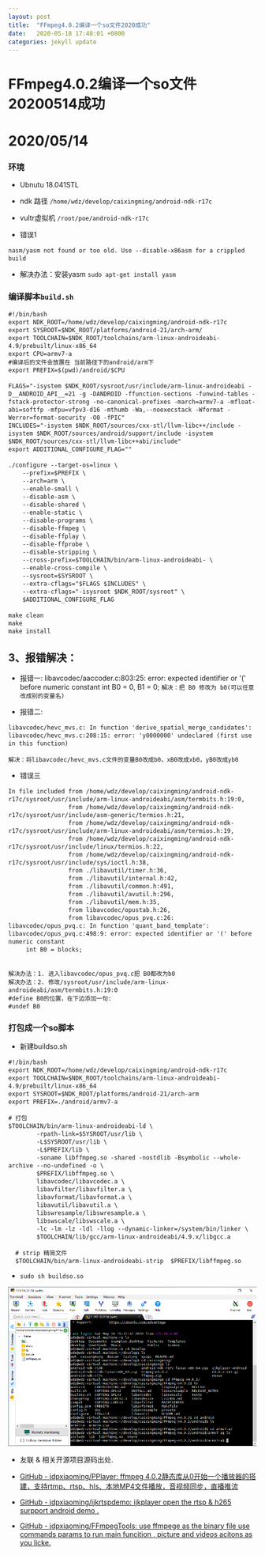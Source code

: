 ```yaml
---
layout: post
title:  "FFmpeg4.0.2编译一个so文件2020成功"
date:   2020-05-18 17:48:01 +0800
categories: jekyll update
---
```

FFmpeg4.0.2编译一个so文件20200514成功
===

# 2020/05/14

### 环境
- Ubnutu 18.041STL 
- ndk 路径 `/home/wdz/develop/caixingming/android-ndk-r17c`
- vultr虚拟机 `/root/poe/android-ndk-r17c`

- 错误1
```shell
nasm/yasm not found or too old. Use --disable-x86asm for a crippled build
```
- 解决办法：安装yasm `sudo apt-get install yasm`


### 编译脚本`build.sh`

```shell
#!/bin/bash
export NDK_ROOT=/home/wdz/develop/caixingming/android-ndk-r17c
export SYSROOT=$NDK_ROOT/platforms/android-21/arch-arm/
export TOOLCHAIN=$NDK_ROOT/toolchains/arm-linux-androideabi-4.9/prebuilt/linux-x86_64
export CPU=armv7-a
#编译后的文件会放置在 当前路径下的android/arm下
export PREFIX=$(pwd)/android/$CPU

FLAGS="-isystem $NDK_ROOT/sysroot/usr/include/arm-linux-androideabi -D__ANDROID_API__=21 -g -DANDROID -ffunction-sections -funwind-tables -fstack-protector-strong -no-canonical-prefixes -march=armv7-a -mfloat-abi=softfp -mfpu=vfpv3-d16 -mthumb -Wa,--noexecstack -Wformat -Werror=format-security -O0 -fPIC"
INCLUDES="-isystem $NDK_ROOT/sources/cxx-stl/llvm-libc++/include -isystem $NDK_ROOT/sources/android/support/include -isystem $NDK_ROOT/sources/cxx-stl/llvm-libc++abi/include"
export ADDITIONAL_CONFIGURE_FLAG=""

./configure --target-os=linux \
    --prefix=$PREFIX \
    --arch=arm \
    --enable-small \
    --disable-asm \
    --disable-shared \
    --enable-static \
    --disable-programs \
    --disable-ffmpeg \
    --disable-ffplay \
    --disable-ffprobe \
    --disable-stripping \
    --cross-prefix=$TOOLCHAIN/bin/arm-linux-androideabi- \
    --enable-cross-compile \
    --sysroot=$SYSROOT \
    --extra-cflags="$FLAGS $INCLUDES" \
    --extra-cflags="-isysroot $NDK_ROOT/sysroot" \
    $ADDITIONAL_CONFIGURE_FLAG

make clean
make
make install
```

## 3、报错解决：
- 报错一: libavcodec/aaccoder.c:803:25: error: expected identifier or '(' before numeric constant
                     int B0 = 0, B1 = 0;
    `解决：把 B0 修改为 b0(可以任意改成别的变量名)`
 
- 报错二: 

```shell
libavcodec/hevc_mvs.c: In function 'derive_spatial_merge_candidates':
libavcodec/hevc_mvs.c:208:15: error: 'y0000000' undeclared (first use in this function)
 
解决：将libavcodec/hevc_mvs.c文件的变量B0改成b0，xB0改成xb0，yB0改成yb0
```

- 错误三

```shell
In file included from /home/wdz/develop/caixingming/android-ndk-r17c/sysroot/usr/include/arm-linux-androideabi/asm/termbits.h:19:0,
                 from /home/wdz/develop/caixingming/android-ndk-r17c/sysroot/usr/include/asm-generic/termios.h:21,
                 from /home/wdz/develop/caixingming/android-ndk-r17c/sysroot/usr/include/arm-linux-androideabi/asm/termios.h:19,
                 from /home/wdz/develop/caixingming/android-ndk-r17c/sysroot/usr/include/linux/termios.h:22,
                 from /home/wdz/develop/caixingming/android-ndk-r17c/sysroot/usr/include/sys/ioctl.h:38,
                 from ./libavutil/timer.h:36,
                 from ./libavutil/internal.h:42,
                 from ./libavutil/common.h:491,
                 from ./libavutil/avutil.h:296,
                 from ./libavutil/mem.h:35,
                 from libavcodec/opustab.h:26,
                 from libavcodec/opus_pvq.c:26:
libavcodec/opus_pvq.c: In function 'quant_band_template':
libavcodec/opus_pvq.c:498:9: error: expected identifier or '(' before numeric constant
     int B0 = blocks;


解决办法：1. 进入libavcodec/opus_pvq.c把 B0都改为b0
解决办法：2. 修改/sysroot/usr/include/arm-linux-androideabi/asm/termbits.h:19:0
#define B0的位置，在下边添加一句:
#undef B0 
```

### 打包成一个so脚本

- 新建buildso.sh

```shell 
#!/bin/bash
export NDK_ROOT=/home/wdz/develop/caixingming/android-ndk-r17c
export TOOLCHAIN=$NDK_ROOT/toolchains/arm-linux-androideabi-4.9/prebuilt/linux-x86_64
export SYSROOT=$NDK_ROOT/platforms/android-21/arch-arm
export PREFIX=./android/armv7-a

# 打包
$TOOLCHAIN/bin/arm-linux-androideabi-ld \
        -rpath-link=$SYSROOT/usr/lib \
        -L$SYSROOT/usr/lib \
        -L$PREFIX/lib \
        -soname libffmpeg.so -shared -nostdlib -Bsymbolic --whole-archive --no-undefined -o \
        $PREFIX/libffmpeg.so \
        libavcodec/libavcodec.a \
        libavfilter/libavfilter.a \
        libavformat/libavformat.a \
        libavutil/libavutil.a \
        libswresample/libswresample.a \
        libswscale/libswscale.a \
        -lc -lm -lz -ldl -llog --dynamic-linker=/system/bin/linker \
        $TOOLCHAIN/lib/gcc/arm-linux-androideabi/4.9.x/libgcc.a
 
  # strip 精简文件
  $TOOLCHAIN/bin/arm-linux-androideabi-strip  $PREFIX/libffmpeg.so
```

- `sudo sh buildso.so`


![pic](/assets/blog_res/9984e5c0.png)


- 友联 & 相关开源项目源码出处. 

- [GitHub - jdpxiaoming/PPlayer: ffmpeg 4.0.2静态库从0开始一个播放器的搭建，支持rtmp、rtsp、hls、本地MP4文件播放，音视频同步，直播推流](https://github.com/jdpxiaoming/PPlayer)

- [GitHub - jdpxiaoming/ijkrtspdemo: ijkplayer open the rtsp & h265 surpport android demo .](https://github.com/jdpxiaoming/ijkrtspdemo)

- [GitHub - jdpxiaoming/FFmpegTools: use ffmpege as the binary file use commands params to run main funcition , picture and videos acitons as you licke.](https://github.com/jdpxiaoming/FFmpegTools/)

